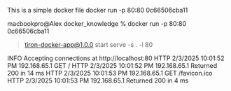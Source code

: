 This is a simple docker file
docker run -p 80:80 0c66506cba11 

macbookpro@Alex docker_knowledge % docker run -p 80:80 0c66506cba11 

> tiron-docker-app@1.0.0 start
> serve -s . -l 80

 INFO  Accepting connections at http://localhost:80
 HTTP  2/3/2025 10:01:52 PM 192.168.65.1 GET /
 HTTP  2/3/2025 10:01:52 PM 192.168.65.1 Returned 200 in 14 ms
 HTTP  2/3/2025 10:01:53 PM 192.168.65.1 GET /favicon.ico
 HTTP  2/3/2025 10:01:53 PM 192.168.65.1 Returned 200 in 4 ms
